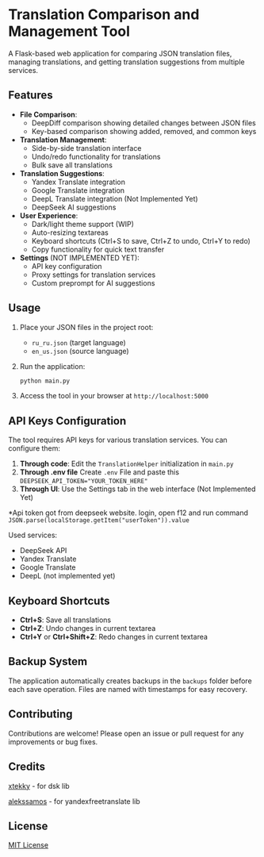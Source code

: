 # Translation Comparison and Management Tool

A Flask-based web application for comparing JSON translation files, managing translations, and getting translation suggestions from multiple services.

## Features

- **File Comparison**:
  - DeepDiff comparison showing detailed changes between JSON files
  - Key-based comparison showing added, removed, and common keys
- **Translation Management**:
  - Side-by-side translation interface
  - Undo/redo functionality for translations
  - Bulk save all translations
- **Translation Suggestions**:
  - Yandex Translate integration
  - Google Translate integration
  - DeepL Translate integration (Not Implemented Yet)
  - DeepSeek AI suggestions
- **User Experience**:
  - Dark/light theme support (WIP)
  - Auto-resizing textareas
  - Keyboard shortcuts (Ctrl+S to save, Ctrl+Z to undo, Ctrl+Y to redo)
  - Copy functionality for quick text transfer
- **Settings** (NOT IMPLEMENTED YET):
  - API key configuration
  - Proxy settings for translation services
  - Custom preprompt for AI suggestions

## Usage

1. Place your JSON files in the project root:
   - `ru_ru.json` (target language)
   - `en_us.json` (source language)

2. Run the application:
   ```bash
   python main.py
   ```

3. Access the tool in your browser at `http://localhost:5000`

## API Keys Configuration

The tool requires API keys for various translation services. You can configure them:

1. **Through code**: Edit the `TranslationHelper` initialization in `main.py`
2. **Through .env file** Create `.env` File and paste this `DEEPSEEK_API_TOKEN="YOUR_TOKEN_HERE"`
3. **Through UI**: Use the Settings tab in the web interface (Not Implemented Yet)

*Api token got from deepseek website. login, open f12 and run command ```JSON.parse(localStorage.getItem("userToken")).value```

Used services:
- DeepSeek API
- Yandex Translate
- Google Translate
- DeepL (not implemented yet)

## Keyboard Shortcuts

- **Ctrl+S**: Save all translations
- **Ctrl+Z**: Undo changes in current textarea
- **Ctrl+Y** or **Ctrl+Shift+Z**: Redo changes in current textarea

## Backup System

The application automatically creates backups in the `backups` folder before each save operation. Files are named with timestamps for easy recovery.

## Contributing

Contributions are welcome! Please open an issue or pull request for any improvements or bug fixes.

## Credits

[xtekky](https://github.com/xtekky/deepseek4free) - for dsk lib

[alekssamos](https://github.com/alekssamos/yandexfreetranslate) - for yandexfreetranslate lib


## License

[MIT License](LICENSE)